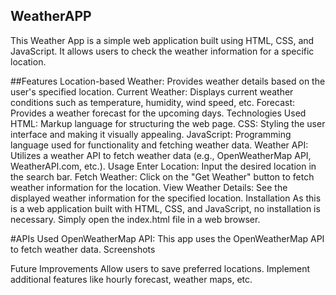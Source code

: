 ## WeatherAPP

This Weather App is a simple web application built using HTML, CSS, and JavaScript. It allows users to check the weather information for a specific location.

##Features
Location-based Weather: Provides weather details based on the user's specified location.
Current Weather: Displays current weather conditions such as temperature, humidity, wind speed, etc.
Forecast: Provides a weather forecast for the upcoming days.
Technologies Used
HTML: Markup language for structuring the web page.
CSS: Styling the user interface and making it visually appealing.
JavaScript: Programming language used for functionality and fetching weather data.
Weather API: Utilizes a weather API to fetch weather data (e.g., OpenWeatherMap API, WeatherAPI.com, etc.).
Usage
Enter Location: Input the desired location in the search bar.
Fetch Weather: Click on the "Get Weather" button to fetch weather information for the location.
View Weather Details: See the displayed weather information for the specified location.
Installation
As this is a web application built with HTML, CSS, and JavaScript, no installation is necessary. Simply open the index.html file in a web browser.

#APIs Used
OpenWeatherMap API: This app uses the OpenWeatherMap API to fetch weather data.
Screenshots


Future Improvements
Allow users to save preferred locations.
Implement additional features like hourly forecast, weather maps, etc.

